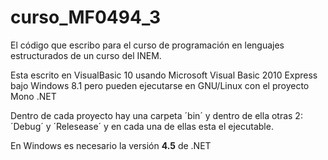 # curso_MF0494_3
El código que escribo para el curso de programación en lenguajes estructurados de un curso del INEM.

Esta escrito en VisualBasic 10 usando Microsoft Visual Basic 2010 Express bajo Windows 8.1 pero pueden ejecutarse en GNU/Linux con el proyecto Mono .NET

Dentro de cada proyecto hay una carpeta ´bin´ y dentro de ella otras 2: ´Debug´ y ´Relesease´ y en cada una de ellas esta el ejecutable.

En Windows es necesario la versión **4.5** de .NET